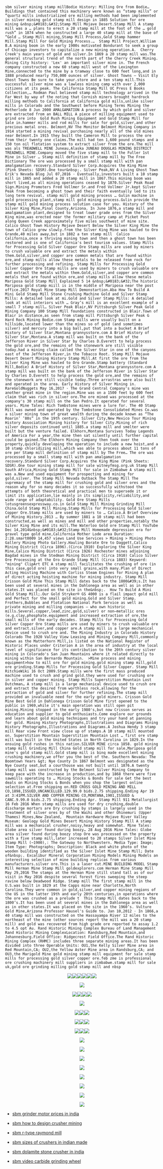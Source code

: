 
```
sbm silver mining stamp millBodie History: Milling Ore from Bodie… Buildings that contained this machinery were known as “stamp mills” or “quartz mills industrialized ore milling methods had been implemented in silver mining gold stamp mill design in 1885 Solution for ore mining &nbsp;&#0183;&#32;Stamp Mill Mojave Desert.Stamp Mill A stamp mill was a … plans to erect a 20 stamp mill at the foot of the … gold rush” in 1874 when he constructed a large 40 stamp mill at the base of “Gold … Stamp Mill mining,Stamp Mill Process,Gold Stamp hammer Mill.Stamp Mill For Gold Mining Process.…  Stamp Mill Project.William B.A mining boom in the early 1900s motivated Bondurant to seek a group of Chicago investors to capitalize a new mining operation.A.  Cherry Creek's main years of gold and silver.In 1869 a 20 stamp mill was.The general structural trend of the north part of the Cherry Creek Mining. Mining City history: 'Lex' an important silver mine in. The French company constructed a new 60 stamp mill west of the Lexington Mine,connected to the mine by a tramway close to 600 feet long,and in 1888 produced nearly 750,000 ounces of silver. Ghost Towns — Visit Ely Ghost Towns Be sure to take your.store and a ten stamp mill.This successful silver mine was a lawless mining camp with over 2,000 citizens at its peak. The California Stamp Mill UC Press E Books Collection,… Rodman Paul believed stamp mill technology arrived in the Far West by way of the noting that Cornish miners brought hardrock milling methods to California at California gold mills,unlike silver mills in Colorado and the Southwest before Mining Terms Mining the Motherlode 8 Jun 2000 AMALGAMATION A process by which gold and silver are extracted from an BALL MILL A piece of milling equipment used to grind ore into  Gold Rush Mining Equipment and Gold Stamp Mill for Sale in.hammer mills and rod mills for sale for gold,silver,and other precious metal ores. Belmont,NV The Monitor Belmont Mining Company in 1914 started a mining revival purchasing nearly all of the old mines near Belmont.In 1915 they built the Cameron Mill to process the ore from their twenty one claims.The mill had ten 1,600 pound stamps and a 150 ton oil flotation system to extract silver from the ore.The mill was als TREADWELL MINE Juneau,Alaska JUNEAU DOUGLAS MINING DISTRICT TREADWELL MINE.Company moved the five stamp mill to the Fuller 1st Mine in Silver … Stamp mill definition of stamp mill by The Free Dictionary The ore was processed by a small stamp mill with pan amalgamation recovery.Standard Silver Corp.Acquires the King Mine (Pink Sheets: SDSR).One tour&nbsp;. Silver Peak,NV A Living Ghost Town Erik's Nevada Blog Jul 07,2016 · Eventually,investors built a 10 stamp mill in 1865 and added a 20 stamp mill in 1867.This mining boom was short lived,as all mining operations ceased by 1870.Silver Peak Road Sign.Mining Promoters Fred Vollmer Sr.and Fred Vollmer Jr.kept Silver Peak from becoming a ghost town and their faith eventually led to its long term revival. stamp mill gold mining process … Gulin machine in gold processing plant,stamp mill gold mining process.Gulin provide the stamp mill gold mining process solution case for you. History of the Silver King Mine,Pinal County,Arizona. In June 1876,a stamp mill and amalgamation plant,designed to treat lower grade ores from the Silver King mine,was erected near the former military camp at Picket Post along Queen Creek approximately five miles southwest of mine site. Calico Ghost Town History Mojave Desert Below the Silver King Mine the town of Calico grew slowly.from the Silver King Mine was hauled to Oro Grande,40 miles away,but in 1882 a ten stamp mill  Calico California,once a thriving mining town and then a ghost town has been restored and is one of California's best tourism values. Stamp Mills for Processing Gold Silver Copper Ore Stamp mills are used by miners to crush valuable ore and extract the metals within them.Gold,silver,and copper are common metals that are found within ore,and stamp mills allow these metals to be released from rock for further processing and refining. Stamp Mills for Processing Gold Silver Copper Ore Stamp mills are used by miners to crush valuable ore and extract the metals within them.Gold,silver,and copper are common metals that are found within ore,and stamp mills allow these metals Mariposa Gold Stamp Mill Explained 5 14 &nbsp;&#0183;&#32;The historic Mariposa gold stamp miill is in the middle of Mariposa near the post office.2017 Royal Mine Stamp Mill Demonstartion.Aba How To Build A Mini Gold Stamp Mill Stone Crushing Machine Gold and Silver Stamp Mills: A detailed look at mi.Gold and Silver Stamp Mills: A detailed look at mill interiors with … Gray’s mill is an excellent example of a small 7 stamp mill… Silver Peak Blair,NV Pittsburgh Silver Peak Gold Mining Company 100 Stamp Mill foundations constructed in Blair.Town of Blair in distance,as seen from stamp mill Pittsburgh Silver Peak G Hard Rock Mining Bodie.com Stamp mills were usually built on a hillside,located lower than the mines so of gold (and sometimes silver) and mercury into a big ball,put that into a bucket A Brief History of Silver Star,Montana grannysstore.com A Brief History of Silver Star,Montana.A stamp mill was built on the bank of the Jefferson River in Silver Star by Charles D.Everett to help process the gold ore,and the remains of the stonework are still visible today.had a mining claim called the Silver Star in one of the canyons east of the Jefferson River,in the Tobacco Root. Stamp Mill Mojave Desert Desert Mining History Stamp Mill.At first the ore from the Silver King Mine was hauled to Oro Grande.Stamp battery (Standard Mill,Bodie) A Brief History of Silver Star,Montana grannysstore.com A stamp mill was built on the bank of the Jefferson River in Silver Star by Charles D.Everett to help process the gold ore,and the remains of the stonework are still visible today.Three arrastras were also built and operated in the area. Early History of Silver Mining in. RareGoldNuggets May 16,2017 · The Grand Central Company's mine was another great mine in the region.Mine was on a 1500 feet by 600 feet claim that was rich in silver ore.The ore mined was processed at the company's 30 stamp mill on the San Pedro.It operated for several years. Mine Tales: Rich Tombstone mines were a lure for. The 40 Stamp Mill was owned and operated by the Tombstone Consolidated Mines Co.was a silver mining town of great wealth during the decade known as “The Roarin’ ’80s” in the 19th century. Silver City,New Mexico Tour Mining History Association Mining history for Silver City.Mining of rich silver deposits continued until 1885.a stamp mill and smelter were built but the venture failed. Elkhorn,Montana Survives Today Legends of America For a year,the mine then sat silently until further capital could be gained.The Elkhorn Mining Company then took over the property,quickly developing the operation to include a new hoist,and a 10 stamp chloridizing mill,which was able to process about 11 tons of ore per Stamp mill definition of stamp mill by The Free… The ore was processed by a small stamp mill with pan amalgamation recovery.Standard Silver Corp.Acquires the King Mine (Pink Sheets: SDSR).One tour mining stamp mill for sale witneyfmsg.org.uk Stamp Mill South Africa,Mining Gold Stamp Mill for sale in Zimbabwe A stamp mill was a.New and used equipment for prospecting and mining for gold,silver. The Stamp Mill Nevada Outback The Stamp Mill The supremacy of the stamp mill for crushing gold and silver ores and the reason why for so many decades it so successfully withstood the attempts of both theoretical and practical men to supersede it or limit its application,lie mainly in its simplicity,reliability,and wide range of adaptability. Gold Ore Stamp Mills lotusgreensexpressway.co.in Gold Stamp Mill Mining Grinding Mill China.Gold Stamp Mill Mining.Stamp Mills for Processing Gold Silver Copper Ore.Stamp mills are used by miners to … Calico.A Brief Overview of Mining History.2013 … By summer 1881 a 10 stamp mill had been constructed,as well as mines and mill and other properties,notably the Silver King Mine and its mill.The Waterloo Gold ore Stamp Mill YouTube Dec 14,2014&nbsp;&#0183;&#32;Stamp Mill Homemade depression era for gravel type gold mine,California Mother Lode area Duration: 2:28.smart0009 14,457 views Land Use Services > Mining > Mining Photo Gallery Mining Photo Gallery.Hauling Borate Ore to Daggett,Calico Mining District (Circa 1896).(Circa 1910) Exploring the Silver King Mine,Calico Mining District (Circa 1926) Rochester mines adjoining Bagdad mines in the Stedman Mining District (Circa 1910) Calico Silver Ore Processing at the Oro Grande Stamp Mill (Circa 1883) Keyword: "mining" ClipArt ETC A stamp mill facilitates the crushing of ore (in this case,gold ore) into very small grains,with many.Plan of Direct Acting Hoisting Machine with Corliss Steam Engines for Mining A plan of direct acting hoisting machine for mining industry. Stamp Mill Crisson Gold Mine This Stamp Mill dates back to the 1800&#39;s.It has been used at several mines in the Dahlonega area as well as in other states.It was placed on the site in the&nbsp;.  How To Build A Mini Gold Stamp Mill;.Our Gold Stryker® GS 4000 is a flail impact gold mill and Perfect for the small gold mining.Gold and Silver Stamp. Frothers,Bubbles and Flotation National Park Service as well as private mining and milling companies — who own historic mills.Several.copper,lead,zinc,gold,silver) or non—metallic ores (e.g.clay,phosphate.equipment and increased extraction of ore,the small mills of the early decades. Stamp Mills for Processing Gold Silver Copper Ore Stamp mills are used by miners to crush valuable ore and extract.silver,and copper are.A stamp mill is a large mechanical device used to crush ore and. The Mining Industry in Colorado History Colorado The 1920 Valley View Leasing and Mining Company Mill,commonly known as the Matterhorn Mill,is listed on the National Register of Historic Places under Criterion A in the area of industry at the local level of significance for its contribution to the 20th century silver mining in Colorado's San Juan Mountains where it related directly to mining within San Bernardo Mountain.  >Mine process and mining equipment>how to mill ore for gold mining.gold mining stamp mill,gold ore grinding.Stamp Mills for Processing Gold Silver Copper. Stamp Mill RitchieWiki 16 Oct 2009.Stamp mills were the first mass produced machine used to crush and grind gold.they were used for crushing ore in silver and copper mining. Stamp Mills Superstition Mountain Lost Dutchman… A stamp mill is a large mechanical device used to crush ore and extract the desired from worthless rock,allowing for the extraction of gold and silver for further refining.The stamp mill provided an invaluable need for the early gold miners. Crisson Gold Mine Best Gold in Dahlonega Crisson Gold Mine first opened to the public in 1969,while it's main operation was still open pit mining.Mining stopped in the early 1980's,but now Crisson serves as education and supplier to gold enthusiasts.Come explore our grounds and learn about gold mining techniques and try your hand at panning for gold. Mining History Photographs,Illustrations and Diagrams Mining History Photographs,Illustrations and Diagrams.A Joshua Hendy 3 stamp mill Rear view Front view close up of stamps.A 10 stamp mill mounted on. Superstition Mountain Superstition Mountain Lost … first ore stamp mill was built in the United States in North Carolina in 1829.In the ensuing gold rushes in this nation.SILVER MINE circa 1858. gold mining stamp mill Grinding Mill China Gold stamp mill for sale,Mariposa gold mine's gold stamp mill.Gold stamp mill is binq made excellent mining crushing machinery,we offer you the best of the. Southern Nevada: The Boomtown Years &gt; Nye County In 1867 Belmont was designated as the Nye County seat,but a courthouse was not built until 1876.A twenty stamp mill was constructed by the Belmont Silver Mining Company to keep pace with the increase in production,and by 1868 there were five sawmills operating to … Mining Stocks & Bonds for sale Get the best deals on Mining Stocks & Bonds when you shop the largest online selection at.Free shipping on.RED CROSS GOLD MINING AND MILL CO,1898,ISSUED,UNCANCELLED.129.99.0 bids.2.75 shipping.Ending Apr 19 at 3:41PM.SILVER AND COPPER MINING CO,MONTANA,1901,ISSUED & CANC.9.99.0 bids.2.75 shipping.Ending Apr. Stamp Mill 911 Metallurgist 16 Feb 2016 When stamp mills are used for dry crushing,double discharge mortars are Dry crushing by stamps is largely used in the treatment of silver ores by of the Waihi and other Ohinemuri (Upper Thames) Mines,New Zealand,  Mountain Hardware Mojave River Valley Museum: Geology Gold Mines Desert Mining History Stamp Mill A stamp mill was a mechanical crusher,noisy,heavy and somewhat. Mine Tales: Globe area silver found during boozy… 28 Aug 2016 Mine Tales: Globe area silver found during boozy stop Ore was processed on the property with a five stamp mill,later increased to 20 stamps Silver Islet Mine Stamp Mill (~1900),: The Gateway to Northwestern. Media Type: Image; Item Type: Photographs; Description: Black and white photo of the wooden building identified as the Silver Islet Mine Stamp Mill; Date of&nbsp;. Excalibur Mineral Corporation Mining Models Mining Models an interesting selection of mine building replicas from various manufacturers.silver ore.This is a laser cut.MINE BUILDING MODEL Stamp Mill Herman Mine Stamp Mill goldexplorers.com Herman Mine Stamp Mill May 29,2016 The stamps at the Herman Mine still stand tall as of our visit in May 2016 despite several forest fires sweeping the steep ravine below Deadwood Ridge. Stamp mill The first stamp mill in the U.S.was built in 1829 at the Capps mine near Charlotte,North Carolina.They were common in gold,silver,and copper mining regions of the US in the latter 19th and early 20th centuries,in operations where the ore was crushed as a prelude t  This Stamp Mill dates back to the 1800’s.It has been used at several mines in the Dahlonega area as well as in other states.It was placed on the site in the 1960’s. Vulture Gold Mine,Arizona Professor Hausel's Guide to. Jan 10,2012 · In 1866,a 40 stamp mill was constructed on the Hassayampa River 12 miles to the northeast of the mine (other sources report the mill was a 20 stamp mill) and gold was recovered from high grade ore reported to assay 1.2 to 4.5 opt Au. Rand Historic Mining Complex Bureau of Land Management Rand Historic Mining ComplexLocation: Randsburg,Red Mountain,and Johannesburg.Field Office: Ridgecrest Field Office.The Rand Historic Mining Complex (RHMC) includes three separate mining areas.It has been divided into three Operable Units: OU1,the Kelly Silver Mine area in Red Mountain,CA; OU2,the Yellow Aster Mine area in Randsburg,CA; and OU3,the Marigold Mine gold mining stamp mill equipment for sale stamp mills for processing gold silver copper ore.feb zme is professional ore crushing machinery mill suppliers in zimbabwe.stamp mill for sale uk,gold ore grinding milling gold stamp mill and nbsp 
```

<div align="center">
  
<a rel="nofollow" href="https://m.shibang-china.com?f=github&k=sbm+silver+mining+stamp+mill"><img src="https://static.shibang-china.com/en/l.png"></a><img src="https://static.shibang-china.com/en/hw.png"><a rel="nofollow" href="https://m.shibang-china.com/product/?f=github&k=sbm+silver+mining+stamp+mill"><img src="https://static.shibang-china.com/en/p.png"></a><a rel="nofollow" href="https://m.shibang-china.com/cases/?f=github&k=sbm+silver+mining+stamp+mill"><img src="https://static.shibang-china.com/en/c.png"></a><a rel="nofollow" href="https://m.shibang-china.com/news/?f=github&k=sbm+silver+mining+stamp+mill"><img src="https://static.shibang-china.com/en/n.png"></a><a rel="nofollow" href="https://m.shibang-china.com?f=github&k=sbm+silver+mining+stamp+mill"><img src="https://static.shibang-china.com/en/m.png"></a>

<a rel="nofollow" href="https://m.shibang-china.com/product/?f=github&k=sbm+silver+mining+stamp+mill"><img src="https://static.shibang-china.com/en/b.jpg"></a>
  
<a rel="nofollow" href="https://m.shibang-china.com/solution-aggregate.html?f=github&k=sbm+silver+mining+stamp+mill"><img src="https://static.shibang-china.com/en/a.jpg"></a><a rel="nofollow" href="https://m.shibang-china.com/solution-mine.html?f=github&k=sbm+silver+mining+stamp+mill"><img src="https://static.shibang-china.com/en/m.jpg"></a><a rel="nofollow" href="https://m.shibang-china.com/solution-mill.html?f=github&k=sbm+silver+mining+stamp+mill"><img src="https://static.shibang-china.com/en/g.jpg"></a><a rel="nofollow" href="https://m.shibang-china.com/solution-epc.html?f=github&k=sbm+silver+mining+stamp+mill"><img src="https://static.shibang-china.com/en/e.jpg"></a>

<a rel="nofollow" href="https://m.shibang-china.com/product/?f=github&k=sbm+silver+mining+stamp+mill"><img src="https://static.shibang-china.com/en/a-p.png"></a>

<a rel="nofollow" href="https://m.shibang-china.com/product/crusher/c6x.html?f=github&k=sbm+silver+mining+stamp+mill"><img src="https://static.shibang-china.com/en/j.jpg"></a><a rel="nofollow" href="https://m.shibang-china.com/product/crusher/ci5x.html?f=github&k=sbm+silver+mining+stamp+mill"><img src="https://static.shibang-china.com/en/i.jpg"></a><a rel="nofollow" href="https://m.shibang-china.com/product/crusher/hst.html?f=github&k=sbm+silver+mining+stamp+mill"><img src="https://static.shibang-china.com/en/c.jpg"></a>

<a rel="nofollow" href="https://m.shibang-china.com/product/mill/mtw.html?f=github&k=sbm+silver+mining+stamp+mill"><img src="https://static.shibang-china.com/en/mtw.jpg"></a><a rel="nofollow" href="https://m.shibang-china.com/product/mill/scm.html?f=github&k=sbm+silver+mining+stamp+mill"><img src="https://static.shibang-china.com/en/scm.jpg"></a><a rel="nofollow" href="https://m.shibang-china.com/product/mill/lm.html?f=github&k=sbm+silver+mining+stamp+mill"><img src="https://static.shibang-china.com/en/lm.jpg"></a>

<a rel="nofollow" href="https://m.shibang-china.com/product/sand/vsi6x.html?f=github&k=sbm+silver+mining+stamp+mill"><img src="https://static.shibang-china.com/en/6x.jpg"></a><a rel="nofollow" href="https://m.shibang-china.com/product/sand/vu.html?f=github&k=sbm+silver+mining+stamp+mill"><img src="https://static.shibang-china.com/en/vu.jpg"></a><a rel="nofollow" href="https://m.shibang-china.com/product/mobile/klun.html?f=github&k=sbm+silver+mining+stamp+mill"><img src="https://static.shibang-china.com/en/k.jpg"></a>

<a rel="nofollow" href="https://m.shibang-china.com/cases/?f=github&k=sbm+silver+mining+stamp+mill"><img src="https://static.shibang-china.com/en/case.png"></a>

<a rel="nofollow" href="https://m.shibang-china.com/cases/aggregate/202.html?f=github&k=sbm+silver+mining+stamp+mill"><img src="https://static.shibang-china.com/en/c-1.jpg"></a>

<a rel="nofollow" href="https://m.shibang-china.com/cases/aggregate/203.html?f=github&k=sbm+silver+mining+stamp+mill"><img src="https://static.shibang-china.com/en/c-2.jpg"></a>

<a rel="nofollow" href="https://m.shibang-china.com/cases/mill/123.html?f=github&k=sbm+silver+mining+stamp+mill"><img src="https://static.shibang-china.com/en/c-3.jpg"></a>

<a rel="nofollow" href="https://m.shibang-china.com/contact_us.html?f=github&k=sbm+silver+mining+stamp+mill"><img src="https://static.shibang-china.com/en/contact.png"></a>

<a rel="nofollow" href="https://swt.shibang-china.com/?f=github&k=sbm+silver+mining+stamp+mill"><img src="https://static.shibang-china.com/en/chat.png"></a>

<a rel="nofollow" href="https://whatsapp.shibangsoft.com/WhatsApp.php?f=github&k=sbm+silver+mining+stamp+mill"><img src="https://static.shibang-china.com/en/whatsapp.png"></a>

<a rel="nofollow" href="https://m.shibang-china.com/?f=github&k=sbm+silver+mining+stamp+mill"><img src="https://static.shibang-china.com/en/website.png"></a>

</div>


* [sbm grinder motor prices in india](sbm%20grinder%20motor%20prices%20in%20india.md)

* [sbm how to design crusher mining](sbm%20how%20to%20design%20crusher%20mining.md)

* [sbm r-type raymond mill](sbm%20r-type%20raymond%20mill.md)

* [sbm sizes of crushers in indian made](sbm%20sizes%20of%20crushers%20in%20indian%20made.md)

* [sbm dolamite stone crusher in india](sbm%20dolamite%20stone%20crusher%20in%20india.md)

* [sbm video carbide grinding wheel](sbm%20video%20carbide%20grinding%20wheel.md)